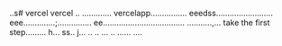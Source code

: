 ..s# vercel
vercel
..
.............
vercelapp................
eeedss.........................
eee..............;...............
 ee....................................
...........,...
 take the first step.........
h...
ss..
j...
..
..
...
..
......
....
